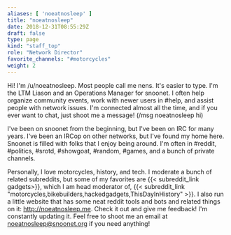 ```yaml
---
aliases: [ 'noeatnosleep' ]
title: "noeatnosleep"
date: 2018-12-31T08:55:29Z
draft: false
type: page
kind: "staff_top"
role: "Network Director"
favorite_channels: "#motorcycles"
weight: 2
---
```


Hi! I'm /u/noeatnosleep. Most people call me nens. It's easier to type. I'm the LTM Liason and an Operations Manager for snoonet. I often help organize community events, work with newer users in #help, and assist people with network issues. I'm connected almost all the time, and if you ever want to chat, just shoot me a message! (/msg noeatnosleep hi)

I've been on snoonet from the beginning, but I've been on IRC for many years. I've been an IRCop on other networks, but I've found my home here. Snoonet is filled with folks that I enjoy being around. I'm often in #reddit, #politics, #srotd, #showgoat, #random, #games, and a bunch of private channels.

Personally, I love motorcycles, history, and tech. I moderate a bunch of related subreddits, but some of my favorites are {{< subreddit_link gadgets>}}, which I am head moderator of, {{< subreddit_link "motorcycles,bikebuilders,hackedgadgets,ThisDayInHistory" >}}. I also run a little website that has some neat reddit tools and bots and related things on it: http://noeatnosleep.me. Check it out and give me feedback! I'm constantly updating it. Feel free to shoot me an email at noeatnosleep@snoonet.org if you need anything!

